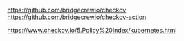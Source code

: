 https://github.com/bridgecrewio/checkov
https://github.com/bridgecrewio/checkov-action

https://www.checkov.io/5.Policy%20Index/kubernetes.html
